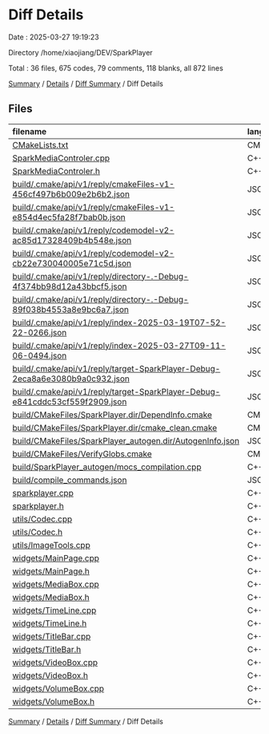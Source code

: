 # Diff Details

Date : 2025-03-27 19:19:23

Directory /home/xiaojiang/DEV/SparkPlayer

Total : 36 files,  675 codes, 79 comments, 118 blanks, all 872 lines

[Summary](results.md) / [Details](details.md) / [Diff Summary](diff.md) / Diff Details

## Files
| filename | language | code | comment | blank | total |
| :--- | :--- | ---: | ---: | ---: | ---: |
| [CMakeLists.txt](/CMakeLists.txt) | CMake | 2 | 0 | 0 | 2 |
| [SparkMediaControler.cpp](/SparkMediaControler.cpp) | C++ | 163 | 6 | 35 | 204 |
| [SparkMediaControler.h](/SparkMediaControler.h) | C++ | 21 | 53 | 9 | 83 |
| [build/.cmake/api/v1/reply/cmakeFiles-v1-456cf497b6b009e2b6b2.json](/build/.cmake/api/v1/reply/cmakeFiles-v1-456cf497b6b009e2b6b2.json) | JSON | 681 | 0 | 1 | 682 |
| [build/.cmake/api/v1/reply/cmakeFiles-v1-e854d4ec5fa28f7bab0b.json](/build/.cmake/api/v1/reply/cmakeFiles-v1-e854d4ec5fa28f7bab0b.json) | JSON | -675 | 0 | -1 | -676 |
| [build/.cmake/api/v1/reply/codemodel-v2-ac85d17328409b4b548e.json](/build/.cmake/api/v1/reply/codemodel-v2-ac85d17328409b4b548e.json) | JSON | -79 | 0 | -1 | -80 |
| [build/.cmake/api/v1/reply/codemodel-v2-cb22e730040005e71c5d.json](/build/.cmake/api/v1/reply/codemodel-v2-cb22e730040005e71c5d.json) | JSON | 79 | 0 | 1 | 80 |
| [build/.cmake/api/v1/reply/directory-.-Debug-4f374bb98d12a43bbcf5.json](/build/.cmake/api/v1/reply/directory-.-Debug-4f374bb98d12a43bbcf5.json) | JSON | -45 | 0 | -1 | -46 |
| [build/.cmake/api/v1/reply/directory-.-Debug-89f038b4553a8e9bc6a7.json](/build/.cmake/api/v1/reply/directory-.-Debug-89f038b4553a8e9bc6a7.json) | JSON | 45 | 0 | 1 | 46 |
| [build/.cmake/api/v1/reply/index-2025-03-19T07-52-22-0266.json](/build/.cmake/api/v1/reply/index-2025-03-19T07-52-22-0266.json) | JSON | -132 | 0 | -1 | -133 |
| [build/.cmake/api/v1/reply/index-2025-03-27T09-11-06-0494.json](/build/.cmake/api/v1/reply/index-2025-03-27T09-11-06-0494.json) | JSON | 132 | 0 | 1 | 133 |
| [build/.cmake/api/v1/reply/target-SparkPlayer-Debug-2eca8a6e3080b9a0c932.json](/build/.cmake/api/v1/reply/target-SparkPlayer-Debug-2eca8a6e3080b9a0c932.json) | JSON | 918 | 0 | 1 | 919 |
| [build/.cmake/api/v1/reply/target-SparkPlayer-Debug-e841cddc53cf559f2909.json](/build/.cmake/api/v1/reply/target-SparkPlayer-Debug-e841cddc53cf559f2909.json) | JSON | -890 | 0 | -1 | -891 |
| [build/CMakeFiles/SparkPlayer.dir/DependInfo.cmake](/build/CMakeFiles/SparkPlayer.dir/DependInfo.cmake) | CMake | 2 | 0 | 0 | 2 |
| [build/CMakeFiles/SparkPlayer.dir/cmake\_clean.cmake](/build/CMakeFiles/SparkPlayer.dir/cmake_clean.cmake) | CMake | 4 | 0 | 0 | 4 |
| [build/CMakeFiles/SparkPlayer\_autogen.dir/AutogenInfo.json](/build/CMakeFiles/SparkPlayer_autogen.dir/AutogenInfo.json) | JSON | 14 | 0 | 0 | 14 |
| [build/CMakeFiles/VerifyGlobs.cmake](/build/CMakeFiles/VerifyGlobs.cmake) | CMake | 6 | 0 | 0 | 6 |
| [build/SparkPlayer\_autogen/mocs\_compilation.cpp](/build/SparkPlayer_autogen/mocs_compilation.cpp) | C++ | 1 | 0 | 0 | 1 |
| [build/compile\_commands.json](/build/compile_commands.json) | JSON | 12 | 0 | 0 | 12 |
| [sparkplayer.cpp](/sparkplayer.cpp) | C++ | 34 | 0 | 6 | 40 |
| [sparkplayer.h](/sparkplayer.h) | C++ | 8 | 0 | 2 | 10 |
| [utils/Codec.cpp](/utils/Codec.cpp) | C++ | 142 | 9 | 14 | 165 |
| [utils/Codec.h](/utils/Codec.h) | C++ | 25 | 8 | 8 | 41 |
| [utils/ImageTools.cpp](/utils/ImageTools.cpp) | C++ | 3 | 0 | -1 | 2 |
| [widgets/MainPage.cpp](/widgets/MainPage.cpp) | C++ | 9 | 1 | 0 | 10 |
| [widgets/MainPage.h](/widgets/MainPage.h) | C++ | 1 | 0 | 0 | 1 |
| [widgets/MediaBox.cpp](/widgets/MediaBox.cpp) | C++ | 14 | 0 | 2 | 16 |
| [widgets/MediaBox.h](/widgets/MediaBox.h) | C++ | 1 | 0 | 2 | 3 |
| [widgets/TimeLine.cpp](/widgets/TimeLine.cpp) | C++ | 43 | 0 | 7 | 50 |
| [widgets/TimeLine.h](/widgets/TimeLine.h) | C++ | 3 | 0 | 0 | 3 |
| [widgets/TitleBar.cpp](/widgets/TitleBar.cpp) | C++ | 10 | 0 | 1 | 11 |
| [widgets/TitleBar.h](/widgets/TitleBar.h) | C++ | -15 | -2 | -3 | -20 |
| [widgets/VideoBox.cpp](/widgets/VideoBox.cpp) | C++ | 62 | 4 | 10 | 76 |
| [widgets/VideoBox.h](/widgets/VideoBox.h) | C++ | 24 | 0 | 11 | 35 |
| [widgets/VolumeBox.cpp](/widgets/VolumeBox.cpp) | C++ | 33 | 0 | 6 | 39 |
| [widgets/VolumeBox.h](/widgets/VolumeBox.h) | C++ | 19 | 0 | 9 | 28 |

[Summary](results.md) / [Details](details.md) / [Diff Summary](diff.md) / Diff Details